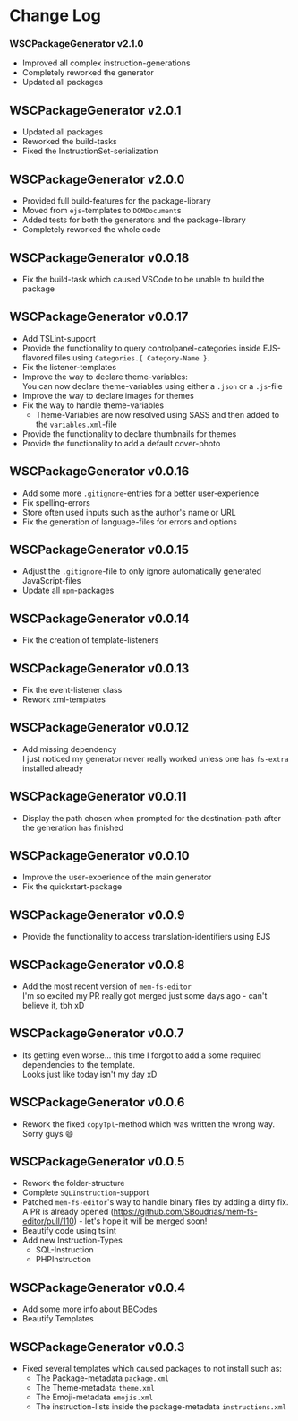 # Change Log
### WSCPackageGenerator v2.1.0
  - Improved all complex instruction-generations
  - Completely reworked the generator
  - Updated all packages

## WSCPackageGenerator v2.0.1
  - Updated all packages
  - Reworked the build-tasks
  - Fixed the InstructionSet-serialization

## WSCPackageGenerator v2.0.0
  - Provided full build-features for the package-library
  - Moved from `ejs`-templates to `DOMDocument`s
  - Added tests for both the generators and the package-library
  - Completely reworked the whole code

## WSCPackageGenerator v0.0.18
  - Fix the build-task which caused VSCode to be unable to build the package

## WSCPackageGenerator v0.0.17
  - Add TSLint-support
  - Provide the functionality to query controlpanel-categories inside EJS-flavored files using `Categories.{ Category-Name }`.
  - Fix the listener-templates
  - Improve the way to declare theme-variables:  
    You can now declare theme-variables using either a `.json` or a `.js`-file
  - Improve the way to declare images for themes
  - Fix the way to handle theme-variables
    - Theme-Variables are now resolved using SASS and then added to the `variables.xml`-file
  - Provide the functionality to declare thumbnails for themes
  - Provide the functionality to add a default cover-photo

## WSCPackageGenerator v0.0.16
  - Add some more `.gitignore`-entries for a better user-experience
  - Fix spelling-errors
  - Store often used inputs such as the author's name or URL
  - Fix the generation of language-files for errors and options

## WSCPackageGenerator v0.0.15
  - Adjust the `.gitignore`-file to only ignore automatically generated JavaScript-files
  - Update all `npm`-packages

## WSCPackageGenerator v0.0.14
  - Fix the creation of template-listeners

## WSCPackageGenerator v0.0.13
  - Fix the event-listener class
  - Rework xml-templates

## WSCPackageGenerator v0.0.12
  - Add missing dependency  
    I just noticed my generator never really worked unless one has `fs-extra` installed already

## WSCPackageGenerator v0.0.11
  - Display the path chosen when prompted for the destination-path after the generation has finished

## WSCPackageGenerator v0.0.10
  - Improve the user-experience of the main generator
  - Fix the quickstart-package

## WSCPackageGenerator v0.0.9
  - Provide the functionality to access translation-identifiers using EJS

## WSCPackageGenerator v0.0.8
  - Add the most recent version of `mem-fs-editor`  
    I'm so excited my PR really got merged just some days ago - can't believe it, tbh xD

## WSCPackageGenerator v0.0.7
  - Its getting even worse... this time I forgot to add a some required dependencies to the template.  
    Looks just like today isn't my day xD

## WSCPackageGenerator v0.0.6
  - Rework the fixed `copyTpl`-method which was written the wrong way.  
    Sorry guys :sweat_smile:

## WSCPackageGenerator v0.0.5
  - Rework the folder-structure
  - Complete `SQLInstruction`-support
  - Patched `mem-fs-editor`'s way to handle binary files by adding a dirty fix.  
    A PR is already opened (https://github.com/SBoudrias/mem-fs-editor/pull/110) - let's hope it will be merged soon!
  - Beautify code using tslint
  - Add new Instruction-Types
    - SQL-Instruction
    - PHPInstruction

## WSCPackageGenerator v0.0.4
  - Add some more info about BBCodes
  - Beautify Templates

## WSCPackageGenerator v0.0.3
  - Fixed several templates which caused packages to not install such as:
    - The Package-metadata `package.xml`
    - The Theme-metadata `theme.xml`
    - The Emoji-metadata `emojis.xml`
    - The instruction-lists inside the package-metadata `instructions.xml`